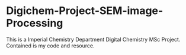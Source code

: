 # Digichem-Project-SEM-image-Processing
This is a Imperial Chemistry Department Digital Chemistry MSc Project. Contained is my code and resource.
